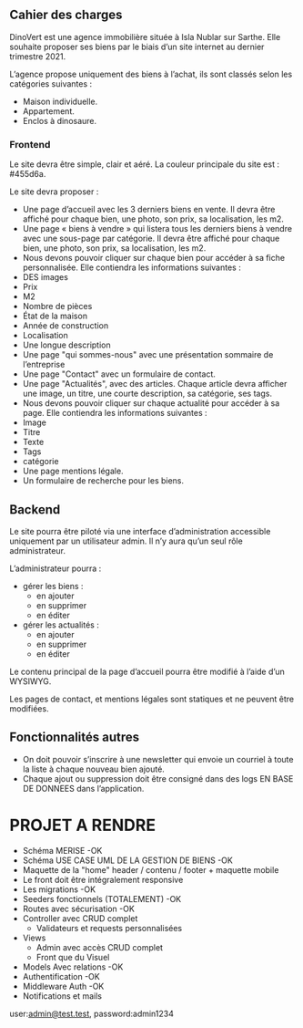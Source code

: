 ## Cahier des charges

DinoVert est une agence immobilière située à Isla Nublar sur Sarthe. Elle souhaite proposer ses biens par le biais d’un
site internet au dernier trimestre 2021.

L’agence propose uniquement des biens à l’achat, ils sont classés selon les catégories suivantes :

- Maison individuelle.
- Appartement.
- Enclos à dinosaure.

### Frontend

Le site devra être simple, clair et aéré. La couleur principale du site est : #455d6a.

Le site devra proposer :

- Une page d’accueil avec les 3 derniers biens en vente. Il devra être affiché pour chaque bien, une photo, son prix, sa
  localisation, les m2.
- Une page « biens à vendre » qui listera tous les derniers biens à vendre avec une sous-page par catégorie. Il devra
  être affiché pour chaque bien, une photo, son prix, sa localisation, les m2.
- Nous devons pouvoir cliquer sur chaque bien pour accéder à sa fiche personnalisée. Elle contiendra les informations
  suivantes :
- DES images
- Prix
- M2
- Nombre de pièces
- État de la maison
- Année de construction
- Localisation
- Une longue description
- Une page "qui sommes-nous" avec une présentation sommaire de l’entreprise
- Une page "Contact" avec un formulaire de contact.
- Une page "Actualités", avec des articles. Chaque article devra afficher une image, un titre, une courte description,
  sa catégorie, ses tags.
- Nous devons pouvoir cliquer sur chaque actualité pour accéder à sa page. Elle contiendra les informations suivantes :
- Image
- Titre
- Texte
- Tags
- catégorie
- Une page mentions légale.
- Un formulaire de recherche pour les biens.

## Backend

Le site pourra être piloté via une interface d’administration accessible uniquement par un utilisateur admin. Il n’y
aura qu’un seul rôle administrateur.

L’administrateur pourra :

- gérer les biens :
    - en ajouter
    - en supprimer
    - en éditer
- gérer les actualités :
    - en ajouter
    - en supprimer
    - en éditer

Le contenu principal de la page d’accueil pourra être modifié à l’aide d’un WYSIWYG.

Les pages de contact, et mentions légales sont statiques et ne peuvent être modifiées.

## Fonctionnalités autres

- On doit pouvoir s’inscrire à une newsletter qui envoie un courriel à toute la liste à chaque nouveau bien ajouté.
- Chaque ajout ou suppression doit être consigné dans des logs EN BASE DE DONNEES dans l’application.

# PROJET A RENDRE

- Schéma MERISE -OK
- Schéma USE CASE UML DE LA GESTION DE BIENS -OK
- Maquette de la "home" header / contenu / footer + maquette mobile
- Le front doit être intégralement responsive
- Les migrations -OK
- Seeders fonctionnels (TOTALEMENT) -OK
- Routes avec sécurisation -OK
- Controller avec CRUD complet
    - Validateurs et requests personnalisées
- Views
    - Admin avec accès CRUD complet
    - Front que du Visuel
- Models Avec relations -OK
- Authentification -OK
- Middleware Auth -OK
- Notifications et mails

user:admin@test.test, password:admin1234

